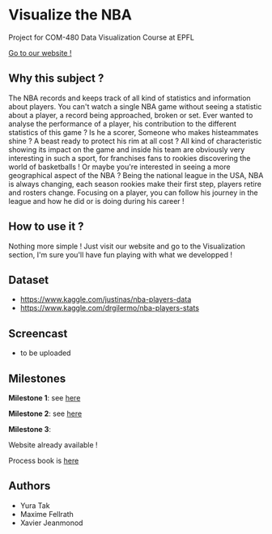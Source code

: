 # Visualize the NBA
Project for COM-480 Data Visualization Course at EPFL

<a href="https://com-480-data-visualization.github.io/com-480-project-freespin/NBAVisu/">Go to our website !</a>

## Why this subject ?
The NBA records and keeps track of all kind of statistics and information about players. You can't watch a single NBA game without seeing a statistic about a player, a record being approached, broken or set. Ever wanted to analyse the performance of a player, his contribution to the different statistics of this game ? Is he a scorer, Someone who makes histeammates shine ? A beast ready to protect his rim at all cost ? All kind of characteristic showing its impact on the game and inside his team are obviously very interesting in such a sport, for franchises fans to rookies discovering the world of basketballs ! Or maybe you're interested in seeing a more geographical aspect of the NBA ? Being the national league in the USA, NBA is always changing, each season rookies make their first step, players retire and rosters change. Focusing on a player, you can follow his journey in the league and how he did or is doing during his career !

## How to use it ?
Nothing more simple !
Just visit our website and go to the Visualization section, I'm sure you'll have fun playing with what we developped !

## Dataset

- https://www.kaggle.com/justinas/nba-players-data
- https://www.kaggle.com/drgilermo/nba-players-stats

## Screencast
- to be uploaded

## Milestones
**Milestone 1**:
see [here](milestone1.md)

**Milestone 2**:
see [here](milestone2.md)

**Milestone 3**:

Website already available !

Process book is [here](Processbook.pdf)

## Authors
 - Yura Tak
 - Maxime Fellrath
 - Xavier Jeanmonod
